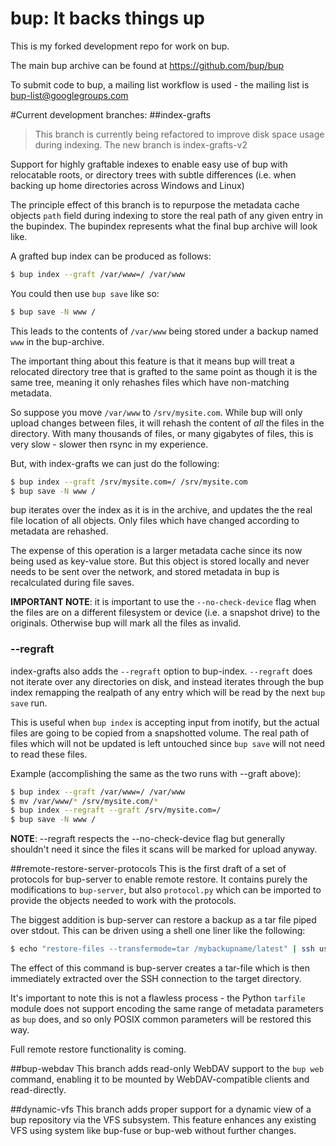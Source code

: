bup: It backs things up
=======================

This is my forked development repo for work on bup.

The main bup archive can be found at https://github.com/bup/bup

To submit code to bup, a mailing list workflow is used - the mailing
list is bup-list@googlegroups.com

#Current development branches:
##index-grafts

> This branch is currently being refactored to improve disk space usage during indexing.
> The new branch is index-grafts-v2

Support for highly graftable indexes to enable easy use of bup
with relocatable roots, or directory trees with subtle differences
(i.e. when backing up home directories across Windows and Linux)
	
The principle effect of this branch is to repurpose the metadata cache objects `path` field during indexing to store the real path of any given entry in the bupindex. The bupindex represents what the final bup archive will look like.

A grafted bup index can be produced as follows:
```bash
$ bup index --graft /var/www=/ /var/www
```

You could then use `bup save` like so:
```bash
$ bup save -N www /
```

This leads to the contents of `/var/www` being stored under a backup named `www` in the bup-archive.

The important thing about this feature is that it means bup will treat a relocated directory tree that is grafted to the same point as though it is the same tree, meaning it only rehashes files which have non-matching metadata.

So suppose you move `/var/www` to `/srv/mysite.com`. While bup will only upload changes between files, it will rehash the content of _all_ the files in the directory. With many thousands of files, or many gigabytes of files, this is very slow - slower then rsync in my experience.

But, with index-grafts we can just do the following:
```bash
$ bup index --graft /srv/mysite.com=/ /srv/mysite.com
$ bup save -N www /
```

bup iterates over the index as it is in the archive, and updates the the real file location of all objects. Only files which have changed according to metadata are rehashed.

The expense of this operation is a larger metadata cache since its now being used as key-value store. But this object is stored locally and never needs to be sent over the network, and stored metadata in bup is recalculated during file saves.

**IMPORTANT NOTE**: it is important to use the `--no-check-device` flag when the files are on a different filesystem or device (i.e. a snapshot drive) to the originals. Otherwise bup will mark all the files as invalid.

### --regraft
index-grafts also adds the `--regraft` option to bup-index. `--regraft` does not iterate over any directories on disk, and instead iterates through the bup index remapping the realpath of any entry which will be read by the next `bup save` run.

This is useful when `bup index` is accepting input from inotify, but the actual files are going to be copied from a snapshotted volume. The real path of files which will not be updated is left untouched since `bup save` will not need to read these files.

Example (accomplishing the same as the two runs with --graft above):
```bash
$ bup index --graft /var/www=/ /var/www
$ mv /var/www/* /srv/mysite.com/*
$ bup index --regraft --graft /srv/mysite.com=/
$ bup save -N www /
```

**NOTE**: --regraft respects the --no-check-device flag but generally shouldn't need it since the files it scans will be marked for upload anyway.

##remote-restore-server-protocols
This is the first draft of a set of protocols for bup-server to enable remote restore. It contains purely the modifications to `bup-server`, but also `protocol.py` which can be imported to provide the objects needed to work with the protocols.

The biggest addition is bup-server can restore a backup as a tar file piped over stdout. This can be driven using a shell one liner like the following:

```bash
$ echo "restore-files --transfermode=tar /mybackupname/latest" | ssh user@host bup-server | tar -x -C local-destination-directory/
```

The effect of this command is bup-server creates a tar-file which is then immediately extracted over the SSH connection to the target directory.

It's important to note this is not a flawless process - the Python `tarfile` module does not support encoding the same range of metadata parameters as `bup` does, and so only POSIX common parameters will be restored this way.

Full remote restore functionality is coming.

##bup-webdav
This branch adds read-only WebDAV support to the `bup web` command, enabling it to be mounted by WebDAV-compatible clients and read-directly.

##dynamic-vfs
This branch adds proper support for a dynamic view of a bup repository via the VFS subsystem. This feature enhances any existing VFS using system like bup-fuse or bup-web without further changes.